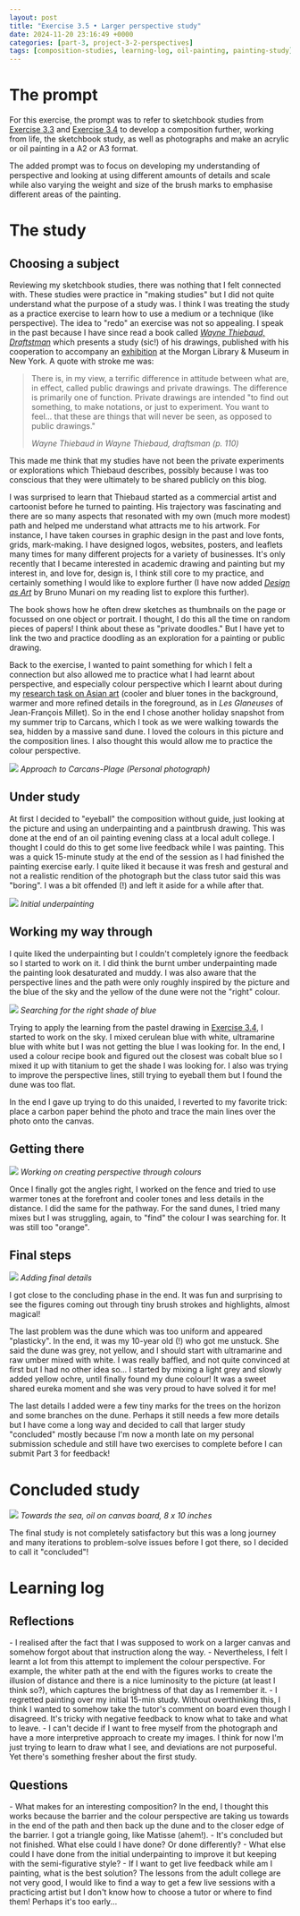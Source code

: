 ```yaml
---
layout: post
title: "Exercise 3.5 • Larger perspective study"
date: 2024-11-20 23:16:49 +0000
categories: [part-3, project-3-2-perspectives]
tags: [composition-studies, learning-log, oil-painting, painting-study]
---
```


# The prompt
<!-- /wp:heading -->

For this exercise, the prompt was to refer to sketchbook studies from [Exercise 3.3](https://spaces.oca.ac.uk/gaellelog/category/coursework/part-3/exercise-3-3-linear-perspective-studies/) and [Exercise 3.4](https://spaces.oca.ac.uk/gaellelog/category/coursework/part-3/exercise-3-4-aerial-perspective-study/) to develop a composition further, working from life, the sketchbook study, as well as photographs and make an acrylic or oil painting in a A2 or A3 format.

The added prompt was to focus on developing my understanding of perspective and looking at using different amounts of details and scale while also varying the weight and size of the brush marks to emphasise different areas of the painting.

<!-- wp:heading {"level":1} -->
# The study
<!-- /wp:heading --><!-- wp:heading -->
## Choosing a subject
<!-- /wp:heading -->

Reviewing my sketchbook studies, there was nothing that I felt connected with. These studies were practice in "making studies" but I did not quite understand what the purpose of a study was. I think I was treating the study as a practice exercise to learn how to use a medium or a technique (like perspective). The idea to "redo" an exercise was not so appealing. I speak in the past because I have since read a book called _[Wayne Thiebaud, Draftstman](https://thamesandhudson.com/wayne-thiebaud-draftsman-9780500021897)_ which presents a study (sic!) of his drawings, published with his cooperation to accompany an [exhibition](https://www.themorgan.org/exhibitions/wayne-thiebaud) at the Morgan Library & Museum in New York. A quote with stroke me was:

<!-- wp:quote -->

> 
> 
> There is, in my view, a terrific difference in attitude between what are, in effect, called public drawings and private drawings. The difference is primarily one of function. Private drawings are intended "to find out something, to make notations, or just to experiment. You want to feel... that these are things that will never be seen, as opposed to public drawings."
> 
> <cite>Wayne Thiebaud in <em>Wayne Thiebaud, draftsman</em> (p. 110)</cite>

<!-- /wp:quote -->

This made me think that my studies have not been the private experiments or explorations which Thiebaud describes, possibly because I was too conscious that they were ultimately to be shared publicly on this blog.

I was surprised to learn that Thiebaud started as a commercial artist and cartoonist before he turned to painting. His trajectory was fascinating and there are so many aspects that resonated with my own (much more modest) path and helped me understand what attracts me to his artwork. For instance, I have taken courses in graphic design in the past and love fonts, grids, mark-making. I have designed logos, websites, posters, and leaflets many times for many different projects for a variety of businesses. It's only recently that I became interested in academic drawing and painting but my interest in, and love for, design is, I think still core to my practice, and certainly something I would like to explore further (I have now added _[Design as Art](https://www.penguin.co.uk/books/19371/design-as-art-by-bruno-munari/9780141035819)_ by Bruno Munari on my reading list to explore this further).

The book shows how he often drew sketches as thumbnails on the page or focussed on one object or portrait. I thought, I do this all the time on random pieces of papers! I think about these as "private doodles." But I have yet to link the two and practice doodling as an exploration for a painting or public drawing.

Back to the exercise, I wanted to paint something for which I felt a connection but also allowed me to practice what I had learnt about perspective, and especially colour perspective which I learnt about during my [research task on Asian art](https://spaces.oca.ac.uk/gaellelog/category/uncategorised/research-task-perspective-in-asian-art/) (cooler and bluer tones in the background, warmer and more refined details in the foreground, as in _Les Glaneuses_ of Jean-François Millet). So in the end I chose another holiday snapshot from my summer trip to Carcans, which I took as we were walking towards the sea, hidden by a massive sand dune. I loved the colours in this picture and the composition lines. I also thought this would allow me to practice the colour perspective.

![](/assets/images/img-6118-scaled-jpeg)
_Approach to Carcans-Plage (Personal photograph)_
<!-- wp:heading -->
## Under study
<!-- /wp:heading -->

At first I decided to "eyeball" the composition without guide, just looking at the picture and using an underpainting and a paintbrush drawing. This was done at the end of an oil painting evening class at a local adult college. I thought I could do this to get some live feedback while I was painting. This was a quick 15-minute study at the end of the session as I had finished the painting exercise early. I quite liked it because it was fresh and gestural and not a realistic rendition of the photograph but the class tutor said this was "boring". I was a bit offended (!) and left it aside for a while after that.

![](/assets/images/img-6666-scaled-jpeg)
_Initial underpainting_
<!-- wp:heading -->
## Working my way through
<!-- /wp:heading -->

I quite liked the underpainting but I couldn't completely ignore the feedback so I started to work on it. I did think the burnt umber underpainting made the painting look desaturated and muddy. I was also aware that the perspective lines and the path were only roughly inspired by the picture and the blue of the sky and the yellow of the dune were not the "right" colour.

![](/assets/images/3148e2ca-12ce-48b6-902b-810abf0b4f39-jpeg)
_Searching for the right shade of blue_

Trying to apply the learning from the pastel drawing in [Exercise 3.4](https://spaces.oca.ac.uk/gaellelog/category/coursework/part-3/exercise-3-4-aerial-perspective-study/), I started to work on the sky. I mixed cerulean blue with white, ultramarine blue with white but I was not getting the blue I was looking for. In the end, I used a colour recipe book and figured out the closest was cobalt blue so I mixed it up with titanium to get the shade I was looking for. I also was trying to improve the perspective lines, still trying to eyeball them but I found the dune was too flat.

In the end I gave up trying to do this unaided, I reverted to my favorite trick: place a carbon paper behind the photo and trace the main lines over the photo onto the canvas.

<!-- wp:heading -->
## Getting there
<!-- /wp:heading -->
![](/assets/images/img-6979-scaled-jpeg)
_Working on creating perspective through colours_

Once I finally got the angles right, I worked on the fence and tried to use warmer tones at the forefront and cooler tones and less details in the distance. I did the same for the pathway. For the sand dunes, I tried many mixes but I was struggling, again, to "find" the colour I was searching for. It was still too "orange".

<!-- wp:heading -->
## Final steps
<!-- /wp:heading -->
![](/assets/images/photo-2024-11-13-091631-scaled-jpeg)
_Adding final details_

I got close to the concluding phase in the end. It was fun and surprising to see the figures coming out through tiny brush strokes and highlights, almost magical!

The last problem was the dune which was too uniform and appeared "plasticky". In the end, it was my 10-year old (!) who got me unstuck. She said the dune was grey, not yellow, and I should start with ultramarine and raw umber mixed with white. I was really baffled, and not quite convinced at first but I had no other idea so... I started by mixing a light grey and slowly added yellow ochre, until finally found my dune colour! It was a sweet shared eureka moment and she was very proud to have solved it for me!

The last details I added were a few tiny marks for the trees on the horizon and some branches on the dune. Perhaps it still needs a few more details but I have come a long way and decided to call that larger study "concluded" mostly because I'm now a month late on my personal submission schedule and still have two exercises to complete before I can submit Part 3 for feedback!

<!-- wp:heading {"level":1} -->
# Concluded study
<!-- /wp:heading -->
[![](/assets/images/img-8144-jpeg)](https://spaces.oca.ac.uk/gaellelog/wp-content/uploads/sites/5355/2024/11/IMG_8144.jpeg)
_Towards the sea, oil on canvas board, 8 x 10 inches_

The final study is not completely satisfactory but this was a long journey and many iterations to problem-solve issues before I got there, so I decided to call it "concluded"!

<!-- wp:heading {"level":1} -->
# Learning log
<!-- /wp:heading --><!-- wp:heading -->
## Reflections
<!-- /wp:heading --><!-- wp:list -->
<!-- wp:list-item -->- I realised after the fact that I was supposed to work on a larger canvas and somehow forgot about that instruction along the way. 
<!-- /wp:list-item --><!-- wp:list-item -->- Nevertheless, I felt I learnt a lot from this attempt to implement the colour perspective. For example, the whiter path at the end with the figures works to create the illusion of distance and there is a nice luminosity to the picture (at least I think so?), which captures the brightness of that day as I remember it.
<!-- /wp:list-item --><!-- wp:list-item -->- I regretted painting over my initial 15-min study. Without overthinking this, I think I wanted to somehow take the tutor's comment on board even though I disagreed. It's tricky with negative feedback to know what to take and what to leave.
<!-- /wp:list-item --><!-- wp:list-item -->- I can't decide if I want to free myself from the photograph and have a more interpretive approach to create my images. I think for now I'm just trying to learn to draw what I see, and deviations are not purposeful. Yet there's something fresher about the first study. 
<!-- /wp:list-item -->
<!-- /wp:list --><!-- wp:heading -->
## Questions
<!-- /wp:heading --><!-- wp:list -->
<!-- wp:list-item -->- What makes for an interesting composition? In the end, I thought this works because the barrier and the colour perspective are taking us towards in the end of the path and then back up the dune and to the closer edge of the barrier. I got a triangle going, like Matisse (ahem!).
<!-- /wp:list-item --><!-- wp:list-item -->- It's concluded but not finished. What else could I have done? Or done differently?
<!-- /wp:list-item --><!-- wp:list-item -->- What else could I have done from the initial underpainting to improve it but keeping with the semi-figurative style?
<!-- /wp:list-item --><!-- wp:list-item -->- If I want to get live feedback while am I painting, what is the best solution? The lessons from the adult college are not very good, I would like to find a way to get a few live sessions with a practicing artist but I don't know how to choose a tutor or where to find them! Perhaps it's too early...
<!-- /wp:list-item -->
<!-- /wp:list -->